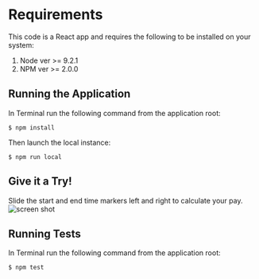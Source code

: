 # Requirements

This code is a React app and requires the following to be installed on your system:

1.  Node ver >= 9.2.1
2.  NPM ver >= 2.0.0

## Running the Application

In Terminal run the following command from the application root:

```
$ npm install
```

Then launch the local instance:

```
$ npm run local
```

## Give it a Try!

Slide the start and end time markers left and right to calculate your pay.
![screen shot](https://image.ibb.co/eOMz9J/kata_ss.jpg)

## Running Tests

In Terminal run the following command from the application root:

```
$ npm test
```

